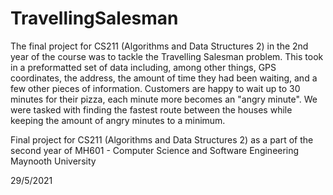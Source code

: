 # TravellingSalesman
The final project for CS211 (Algorithms and Data Structures 2) in the 2nd year of the course was to tackle the Travelling Salesman problem. This took in a preformatted set of data including, among other things, GPS coordinates, the address, the amount of time they had been waiting, and a few other pieces of information. Customers are happy to wait up to 30 minutes for their pizza, each minute more becomes an "angry minute". We were tasked with finding the fastest route between the houses while keeping the amount of angry minutes to a minimum.

Final project for CS211 (Algorithms and Data Structures 2) as a part of the second year of MH601 - Computer Science and Software Engineering 
Maynooth University

29/5/2021

